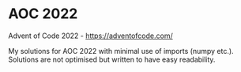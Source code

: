 # AOC 2022
 Advent of Code 2022 - https://adventofcode.com/


My solutions for AOC 2022 with minimal use of imports (numpy etc.). Solutions are not optimised but written to have easy readability.


